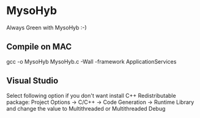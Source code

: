 # MysoHyb
Always Green with MysoHyb :-)

## Compile on MAC
gcc -o MysoHyb MysoHyb.c -Wall -framework ApplicationServices

## Visual Studio 
Select following option if you don't want install C++ Redistributable package:
Project Options -> C/C++ -> Code Generation -> Runtime Library and change the value to Multithreaded or Multithreaded Debug
